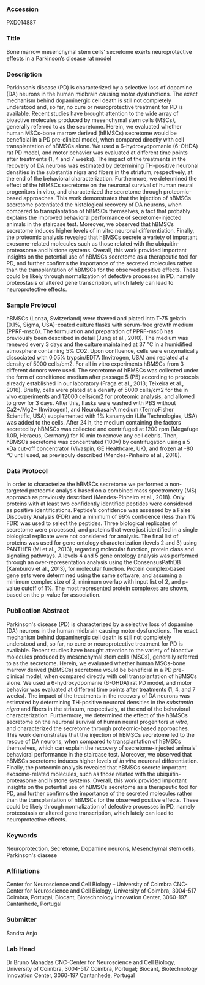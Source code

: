 ### Accession
PXD014887

### Title
Bone marrow mesenchymal stem cells’ secretome exerts neuroprotective effects in a Parkinson’s disease rat model

### Description
Parkinson’s disease (PD) is characterized by a selective loss of dopamine (DA) neurons in the human midbrain causing motor dysfunctions. The exact mechanism behind dopaminergic cell death is still not completely understood and, so far, no cure or neuroprotective treatment for PD is available. Recent studies have brought attention to the wide array of bioactive molecules produced by mesenchymal stem cells (MSCs), generally referred to as the secretome. Herein, we evaluated whether human MSCs-bone marrow derived (hBMSCs) secretome would be beneficial in a PD pre-clinical model, when compared directly with cell transplantation of hBMSCs alone. We used a 6-hydroxydpomanie (6-OHDA) rat PD model, and motor behavior was evaluated at different time points after treatments (1, 4 and 7 weeks). The impact of the treatments in the recovery of DA neurons was estimated by determining TH-positive neuronal densities in the substantia nigra and fibers in the striatum, respectively, at the end of the behavioral characterization. Furthermore, we determined the effect of the hBMSCs secretome on the neuronal survival of human neural progenitors in vitro, and characterized the secretome through proteomic-based approaches. This work demonstrates that the injection of hBMSCs secretome potentiated the histological recovery of DA neurons, when compared to transplantation of hBMSCs themselves, a fact that probably explains the improved behavioral performance of secretome-injected animals in the staircase test. Moreover, we observed that hBMSCs secretome induces higher levels of in vitro neuronal differentiation. Finally, the proteomic analysis revealed that hBMSCs secrete a variety of important exosome-related molecules such as those related with the ubiquitin-proteasome and histone systems. Overall, this work provided important insights on the potential use of hBMSCs secretome as a therapeutic tool for PD, and further confirms the importance of the secreted molecules rather than the transplantation of hBMSCs for the observed positive effects. These could be likely through normalization of defective processes in PD, namely proteostasis or altered gene transcription, which lately can lead to neuroprotective effects.

### Sample Protocol
hBMSCs (Lonza, Switzerland) were thawed and plated into T-75 gelatin (0.1%, Sigma, USA)-coated culture flasks with serum-free growth medium (PPRF-msc6). The formulation and preparation of PPRF-msc6 has previously been described in detail (Jung et al., 2010). The medium was renewed every 3 days and the culture maintained at 37 °C in a humidified atmosphere containing 5% CO2. Upon confluence, cells were enzymatically dissociated with 0.05% trypsin/EDTA (Invitrogen, USA) and replated at a density of 5000 cells/cm2. For all in vitro experiments hBMSCs from 3 different donors were used. The secretome of hBMSCs was collected under the form of conditioned medium after passage 5 (P5) according to protocols already established in our laboratory (Fraga et al., 2013; Teixeira et al., 2016). Briefly, cells were plated at a density of 5000 cells/cm2 for the in vivo experiments and 12000 cells/cm2 for proteomic analysis, and allowed to grow for 3 days. After this, flasks were washed with PBS without Ca2+/Mg2+ (Invitrogen), and Neurobasal-A medium (TermoFisher Scientific, USA) supplemented with 1% kanamycin (Life Technologies, USA) was added to the cells. After 24 h, the medium containing the factors secreted by hBMSCs was collected and centrifuged at 1200 rpm (Megafuge 1.0R, Heraeus, Germany) for 10 min to remove any cell debris. Then, hBMSCs secretome was concentrated (100×) by centrifugation using a 5 kDa cut-off concentrator (Vivaspin, GE Healthcare, UK), and frozen at -80 °C until used, as previsouly described (Mendes-Pinheiro et al., 2018).

### Data Protocol
In order to characterize the hBMSCs secretome we performed a non-targeted proteomic analysis based on a combined mass spectrometry (MS) approach as previously described (Mendes-Pinheiro et al., 2018). Only proteins with at least two confidently identified peptides were considered as positive identifications. Peptide’s confidence was assessed by a False Discovery Analysis (FDR) and a minimum of 99% confidence (less than 1% FDR) was used to select the peptides. Three biological replicates of secretome were processed, and proteins that were just identified in a single biological replicate were not considered for analysis. The final list of proteins was used for gene ontology characterization (levels 2 and 3) using PANTHER (Mi et al., 2013), regarding molecular function, protein class and signaling pathways. A levels 4 and 5 gene ontology analysis was performed through an over-representation analysis using the ConsensusPathDB (Kamburov et al., 2013), for molecular function. Protein complex-based gene sets were determined using the same software, and assuming a minimum complex size of 2, minimum overlap with input list of 2, and p-value cutoff of 1%. The most represented protein complexes are shown, based on the p-value for association.

### Publication Abstract
Parkinson's disease (PD) is characterized by a selective loss of dopamine (DA) neurons in the human midbrain causing motor dysfunctions. The exact mechanism behind dopaminergic cell death is still not completely understood and, so far, no cure or neuroprotective treatment for PD is available. Recent studies have brought attention to the variety of bioactive molecules produced by mesenchymal stem cells (MSCs), generally referred to as the secretome. Herein, we evaluated whether human MSCs-bone marrow derived (hBMSCs) secretome would be beneficial in a PD pre-clinical model, when compared directly with cell transplantation of hBMSCs alone. We used a 6-hydroxydpomanie (6-OHDA) rat PD model, and motor behavior was evaluated at different time points after treatments (1, 4, and 7 weeks). The impact of the treatments in the recovery of DA neurons was estimated by determining TH-positive neuronal densities in the <i>substantia nigra</i> and fibers in the striatum, respectively, at the end of the behavioral characterization. Furthermore, we determined the effect of the hBMSCs secretome on the neuronal survival of human neural progenitors <i>in vitro</i>, and characterized the secretome through proteomic-based approaches. This work demonstrates that the injection of hBMSCs secretome led to the rescue of DA neurons, when compared to transplantation of hBMSCs themselves, which can explain the recovery of secretome-injected animals' behavioral performance in the staircase test. Moreover, we observed that hBMSCs secretome induces higher levels of <i>in vitro</i> neuronal differentiation. Finally, the proteomic analysis revealed that hBMSCs secrete important exosome-related molecules, such as those related with the ubiquitin-proteasome and histone systems. Overall, this work provided important insights on the potential use of hBMSCs secretome as a therapeutic tool for PD, and further confirms the importance of the secreted molecules rather than the transplantation of hBMSCs for the observed positive effects. These could be likely through normalization of defective processes in PD, namely proteostasis or altered gene transcription, which lately can lead to neuroprotective effects.

### Keywords
Neuroprotection, Secretome, Dopamine neurons, Mesenchymal stem cells, Parkinson's diasese

### Affiliations
​Center for Neuroscience and Cell Biology – University of Coimbra
CNC-Center for Neuroscience and Cell Biology, University of Coimbra, 3004-517 Coimbra, Portugal; Biocant, Biotechnology Innovation Center, 3060-197 Cantanhede, Portugal

### Submitter
Sandra Anjo

### Lab Head
Dr Bruno Manadas
CNC-Center for Neuroscience and Cell Biology, University of Coimbra, 3004-517 Coimbra, Portugal; Biocant, Biotechnology Innovation Center, 3060-197 Cantanhede, Portugal


